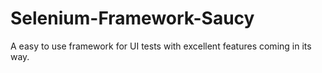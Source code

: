 # Selenium-Framework-Saucy
A easy to use framework for UI tests with excellent features coming in its way.
